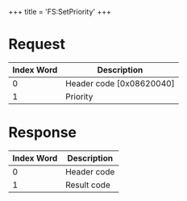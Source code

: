 +++
title = 'FS:SetPriority'
+++

# Request

| Index Word | Description                |
|------------|----------------------------|
| 0          | Header code \[0x08620040\] |
| 1          | Priority                   |

# Response

| Index Word | Description |
|------------|-------------|
| 0          | Header code |
| 1          | Result code |